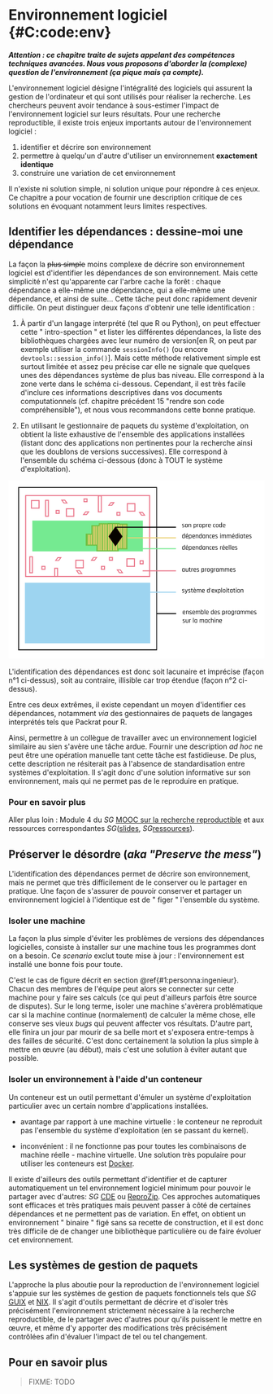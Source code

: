 # Environnement logiciel {#C:code:env}

***Attention : ce chapitre traite de sujets appelant des compétences techniques avancées. Nous vous proposons d'aborder la (complexe) question de l'environnement (ça pique mais ça compte).***

L'environnement logiciel désigne l'intégralité des logiciels qui assurent la 
gestion de l'ordinateur et qui sont utilisés pour réaliser la recherche. 
Les chercheurs peuvent avoir tendance à sous-estimer l'impact de l'environnement 
logiciel sur leurs résultats. Pour une recherche reproductible, il existe trois
enjeux importants autour de l'environnement logiciel :

1. identifier et décrire son environnement
2. permettre à quelqu'un d'autre d'utiliser un environnement **exactement identique**
3. construire une variation de cet environnement

Il n'existe ni solution simple, ni solution unique pour répondre à ces enjeux. Ce chapitre a pour vocation de fournir une description critique de ces solutions en évoquant notamment leurs limites respectives.

## Identifier les dépendances : dessine-moi une dépendance

La façon la ~~plus simple~~ moins complexe de décrire son environnement logiciel est d'identifier les dépendances de son environnement. Mais cette simplicité n'est qu'apparente car l'arbre cache la forêt : chaque dépendance a 
elle-même une dépendance, qui a elle-même une dépendance, et ainsi de suite... Cette tâche peut donc 
rapidement devenir difficile. On peut distinguer deux façons d'obtenir
une telle identification :

1. À partir d'un langage interprété (tel que R ou Python), on peut
effectuer cette " intro-spection " et lister les différentes dépendances, la liste 
des bibliothèques chargées avec leur numéro de version[en R, on peut 
par exemple utiliser la commande `sessionInfo()` (ou encore 
`devtools::session_info()`]. Mais cette méthode relativement
simple est surtout limitée et assez peu précise car elle ne signale que quelques
unes des dépendances système de plus bas niveau. Elle correspond à
la zone verte dans le schéma ci-dessous. Cependant, il est très 
facile d'inclure ces informations descriptives dans vos documents 
computationnels (cf. chapitre précédent 15 "rendre son code compréhensible"), et nous vous recommandons cette 
bonne pratique.

2. En utilisant le gestionnaire de paquets du système d'exploitation, 
on obtient la liste exhaustive de l'ensemble des applications
installées (listant donc des applications non pertinentes pour la 
recherche ainsi que les doublons de versions successives). Elle 
correspond à l'ensemble du schéma ci-dessous (donc à TOUT le système 
d'exploitation).

![Schéma des différents environnements logiciel](img/schemaEnvirLogi2.png)

L'identification des dépendances est donc soit lacunaire et imprécise (façon n°1 ci-dessus),
soit au contraire, illisible car trop étendue (façon n°2 ci-dessus). 

Entre ces deux extrêmes, il existe cependant un moyen d'identifier ces dépendances, notamment *via* des gestionnaires de paquets de langages interprétés tels que Packrat pour R. 

Ainsi, permettre à un collègue de travailler avec un environnement logiciel similaire au sien s'avère une tâche ardue. 
Fournir une description *ad hoc* ne peut être une opération manuelle tant cette tâche est fastidieuse. De plus, cette description ne résiterait pas à l'absence de standardisation entre systèmes d'exploitation. 
Il s'agit donc d'une solution informative sur son environnement, mais qui ne permet pas de 
le reproduire en pratique.


### Pour en savoir plus 
Aller plus loin : 
Module 4 du *SG* [MOOC sur la recherche
reproductible](https://learninglab.inria.fr/mooc-recherche-reproductible-principes-methodologiques-pour-une-science-transparente/)
et aux ressources correspondantes
*SG*([slides](https://gitlab.inria.fr/learninglab/mooc-rr/mooc-rr-ressources/blob/master/module4/slides/C028AL_slides_module4-fr-gz.pdf),
*SG*[ressources](https://gitlab.inria.fr/learninglab/mooc-rr/mooc-rr-ressources/blob/master/module4/ressources/resources_environment_fr.org)).

## Préserver le désordre (*aka "Preserve the mess"*)

L'identification des dépendances permet de décrire son environnement,
mais ne permet que très difficilement de le conserver ou le partager 
en pratique. Une façon de s'assurer de pouvoir conserver et 
partager un environnement logiciel à l'identique est de " figer " l'ensemble du système. 

### Isoler une machine

La façon la plus simple d'éviter les problèmes de versions des dépendances logicielles, consiste à installer sur une machine tous les programmes dont on a besoin. Ce *scenario* exclut toute mise à jour : l'environnement est installé une bonne fois pour toute. 

C'est le cas de figure décrit en section \@ref{#1:personna:ingenieur}. 
Chacun des membres de l'équipe peut alors se connecter sur cette machine 
pour y faire ses calculs (ce qui peut d'ailleurs parfois être source de disputes). Sur le long terme, isoler une machine s'avèrera problématique car si la machine continue (normalement) 
de calculer la même chose, elle conserve ses vieux *bugs* qui peuvent 
affecter vos résultats. D'autre part, elle finira un jour par mourir 
de sa belle mort et s'exposera entre-temps à des failles de sécurité. 
C'est donc certainement la solution la plus simple à mettre en œuvre 
(au début), mais c'est une solution à éviter autant que possible.


### Isoler un environnement à l'aide d'un conteneur

Un conteneur est un outil permettant d'émuler un système d'exploitation
particulier avec un certain nombre d'applications installées. 

 - avantage par rapport à une machine virtuelle : le conteneur ne reproduit pas l'ensemble du système d'exploitation (en se passant du kernel). 

- inconvénient : il ne fonctionne pas pour toutes les combinaisons de machine réelle - machine virtuelle. Une solution très populaire pour utiliser les conteneurs est [Docker](https://www.docker.com/).

Il existe d'ailleurs des outils permettant d'identifier et de capturer automatiquement 
un tel environnement logiciel minimum pour pouvoir le partager avec d'autres: *SG* [CDE](http://www.pgbovine.net/cde.html) ou [ReproZip](https://vida-nyu.github.io/reprozip/). Ces approches automatiques sont efficaces et très pratiques mais peuvent passer à côté de
certaines dépendances et ne permettent pas de variation. En effet, on obtient un
environnement " binaire " figé sans sa recette de construction, et il est donc très difficile de
de changer une bibliothèque particulière ou de faire évoluer cet environnement.

## Les systèmes de gestion de paquets

L'approche la plus aboutie pour la reproduction de l'environnement logiciel 
s'appuie sur les systèmes de gestion de paquets fonctionnels tels que *SG* [GUIX](https://www.gnu.org/software/guix/) et [NIX](https://nixos.org/). Il s'agit d'outils permettant de décrire et d'isoler très précisément 
l'environnement strictement nécessaire à la recherche reproductible, de le partager 
avec d'autres pour qu'ils puissent le mettre en œuvre, et même d'y 
apporter des modifications très précisément contrôlées afin d'évaluer l'impact
de tel ou tel changement.

## Pour en savoir plus

>FIXME: TODO

